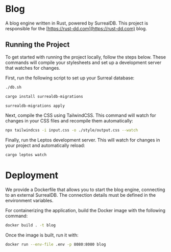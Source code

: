 # Blog

A blog engine written in Rust, powered by SurrealDB. This project is responsible for the [https://rust-dd.com](https://rust-dd.com) blog.

## Running the Project

To get started with running the project locally, follow the steps below. These commands will compile your stylesheets and set up a development server that watches for changes.

First, run the following script to set up your Surreal database:

```bash
./db.sh
```

```bash
cargo install surrealdb-migrations
```

```bash
surrealdb-migrations apply
```

Next, compile the CSS using TailwindCSS. This command will watch for changes in your CSS files and recompile them automatically:


```bash
npx tailwindcss -i input.css -o ./style/output.css --watch
```

Finally, run the Leptos development server. This will watch for changes in your project and automatically reload:


```bash
cargo leptos watch
```

# Deployment

We provide a Dockerfile that allows you to start the blog engine, connecting to an external SurrealDB. The connection details must be defined in the environment variables.

For containerizing the application, build the Docker image with the following command:

```bash
docker build . -t blog
```

Once the image is built, run it with:

```bash
docker run --env-file .env -p 8080:8080 blog
```